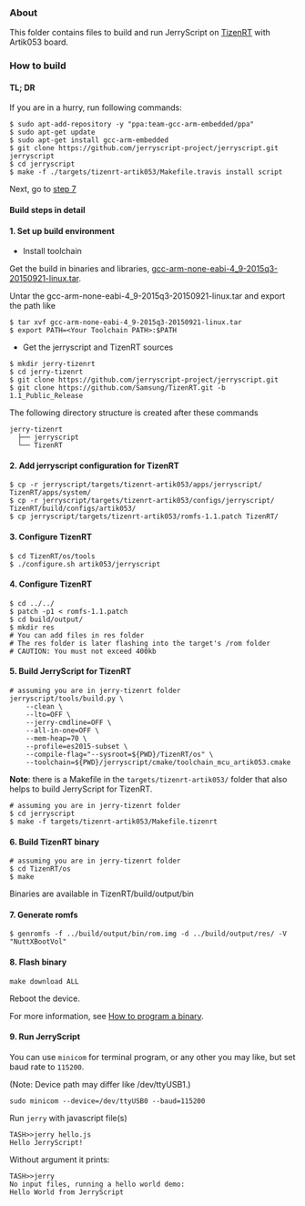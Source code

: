 ### About

This folder contains files to build and run JerryScript on [TizenRT](https://github.com/Samsung/TizenRT) with Artik053 board.

### How to build

#### TL; DR

If you are in a hurry, run following commands:

```
$ sudo apt-add-repository -y "ppa:team-gcc-arm-embedded/ppa"
$ sudo apt-get update
$ sudo apt-get install gcc-arm-embedded
$ git clone https://github.com/jerryscript-project/jerryscript.git jerryscript
$ cd jerryscript
$ make -f ./targets/tizenrt-artik053/Makefile.travis install script
```
Next, go to [step 7](#7-generate-romfs)


#### Build steps in detail

#### 1. Set up build environment

* Install toolchain

Get the build in binaries and libraries, [gcc-arm-none-eabi-4_9-2015q3-20150921-linux.tar](https://launchpad.net/gcc-arm-embedded/4.9/4.9-2015-q3-update).


Untar the gcc-arm-none-eabi-4_9-2015q3-20150921-linux.tar and export the path like

```
$ tar xvf gcc-arm-none-eabi-4_9-2015q3-20150921-linux.tar
$ export PATH=<Your Toolchain PATH>:$PATH
```

* Get the jerryscript and TizenRT sources

```
$ mkdir jerry-tizenrt
$ cd jerry-tizenrt
$ git clone https://github.com/jerryscript-project/jerryscript.git
$ git clone https://github.com/Samsung/TizenRT.git -b 1.1_Public_Release
```

The following directory structure is created after these commands

```
jerry-tizenrt
  ├── jerryscript
  └── TizenRT
```

#### 2. Add jerryscript configuration for TizenRT

```
$ cp -r jerryscript/targets/tizenrt-artik053/apps/jerryscript/ TizenRT/apps/system/
$ cp -r jerryscript/targets/tizenrt-artik053/configs/jerryscript/ TizenRT/build/configs/artik053/
$ cp jerryscript/targets/tizenrt-artik053/romfs-1.1.patch TizenRT/
```

#### 3. Configure TizenRT

```
$ cd TizenRT/os/tools
$ ./configure.sh artik053/jerryscript
```

#### 4. Configure TizenRT

```
$ cd ../../
$ patch -p1 < romfs-1.1.patch
$ cd build/output/
$ mkdir res
# You can add files in res folder
# The res folder is later flashing into the target's /rom folder
# CAUTION: You must not exceed 400kb
```

#### 5. Build JerryScript for TizenRT

```
# assuming you are in jerry-tizenrt folder
jerryscript/tools/build.py \
    --clean \
    --lto=OFF \
    --jerry-cmdline=OFF \
    --all-in-one=OFF \
    --mem-heap=70 \
    --profile=es2015-subset \
    --compile-flag="--sysroot=${PWD}/TizenRT/os" \
    --toolchain=${PWD}/jerryscript/cmake/toolchain_mcu_artik053.cmake
```

**Note**: there is a Makefile in the `targets/tizenrt-artik053/` folder that also helps to build JerryScript for TizenRT.

```
# assuming you are in jerry-tizenrt folder
$ cd jerryscript
$ make -f targets/tizenrt-artik053/Makefile.tizenrt
```

#### 6. Build TizenRT binary

```
# assuming you are in jerry-tizenrt folder
$ cd TizenRT/os
$ make
```
Binaries are available in TizenRT/build/output/bin

#### 7. Generate romfs

```
$ genromfs -f ../build/output/bin/rom.img -d ../build/output/res/ -V "NuttXBootVol"
```

#### 8. Flash binary

```
make download ALL
```

Reboot the device.

For more information, see [How to program a binary](https://github.com/Samsung/TizenRT/blob/master/build/configs/artik053/README.md).


#### 9. Run JerryScript

You can use `minicom` for terminal program, or any other you may like, but set
baud rate to `115200`.

(Note: Device path may differ like /dev/ttyUSB1.)

```
sudo minicom --device=/dev/ttyUSB0 --baud=115200
```

Run `jerry` with javascript file(s)
```
TASH>>jerry hello.js                                                               
Hello JerryScript!
```

Without argument it prints:
```
TASH>>jerry                                                                        
No input files, running a hello world demo:                                        
Hello World from JerryScript
```
